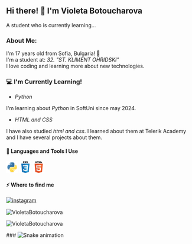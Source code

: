 <h2>Hi there! 👋 I'm Violeta Botoucharova</h2>
<p>A student who is currently learning...</p>
<h3>About Me:</h3>
I'm 17 years old from Sofia, Bulgaria! 🙂 <br>
I'm a student at: <i>32. "ST. KLIMENT OHRIDSKI"</i><br>
I love coding and learning more about new technologies.


<h3>💻 I'm Currently Learning!</h3>
<ul>
<li><i>Python</i></li>
</ul>
I'm learning about <i>Python</i> in SoftUni since may 2024. 
<ul>
<li><i>HTML and CSS</i></li>
</ul>
I have also studied <i>html and css</i>. I learned about them at Telerik Academy and I have several projects about them.<br>

<h4>🚀 Languages and Tools I Use</h4>
<p><a target="_blank" href="https://raw.githubusercontent.com/devicons/devicon/master/icons/python/python-original.svg" style="display: inline-block;"><img src="https://raw.githubusercontent.com/devicons/devicon/master/icons/python/python-original.svg" alt="python" width="32" height="32" /></a>
<a target="_blank" href="https://raw.githubusercontent.com/devicons/devicon/master/icons/css3/css3-original-wordmark.svg" style="display: inline-block;"><img src="https://raw.githubusercontent.com/devicons/devicon/master/icons/css3/css3-original-wordmark.svg" alt="css3" width="32" height="32" /></a>
<a target="_blank" href="https://raw.githubusercontent.com/devicons/devicon/master/icons/html5/html5-original-wordmark.svg" style="display: inline-block;"><img src="https://raw.githubusercontent.com/devicons/devicon/master/icons/html5/html5-original-wordmark.svg" alt="html5" width="32" height="32" /></a></p>
<h4>⚡️ Where to find me</h4>
<p><a target="_blank" href="https://www.instagram.com/vili_1811" style="display: inline-block;"><img src="https://img.shields.io/badge/instagram-logo?style=for-the-badge&logo=instagram&logoColor=white&color=%23F35369" alt="instagram" /></a></p>
<p><img align="center" src="https://github-readme-streak-stats.herokuapp.com/?user=VioletaBotoucharova&" alt="VioletaBotoucharova" /></p>
<p><img src="https://github-readme-stats.vercel.app/api/top-langs?username=VioletaBotoucharova&show_icons=true&locale=en&layout=compact" alt="VioletaBotoucharova" /></p>
###

<img src="https://raw.githubusercontent.com/VioletaBotoucharova/VioletaBotoucharova/output/snake.svg" alt="Snake animation" />

###


